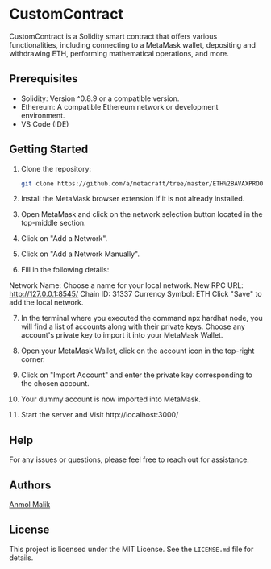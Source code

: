 # CustomContract

CustomContract is a Solidity smart contract that offers various functionalities, including connecting to a MetaMask wallet, depositing and withdrawing ETH, performing mathematical operations, and more.

## Prerequisites

- Solidity: Version ^0.8.9 or a compatible version.
- Ethereum: A compatible Ethereum network or development environment.
- VS Code (IDE)

## Getting Started

1. Clone the repository:

   ```bash
   git clone https://github.com/a/metacraft/tree/master/ETH%2BAVAXPROOF/module2
   ```

2. Install the MetaMask browser extension if it is not already installed.

3. Open MetaMask and click on the network selection button located in the top-middle section.

4. Click on "Add a Network".

5. Click on "Add a Network Manually".

6. Fill in the following details:

Network Name: Choose a name for your local network.
New RPC URL: http://127.0.0.1:8545/
Chain ID: 31337
Currency Symbol: ETH
Click "Save" to add the local network.

7. In the terminal where you executed the command npx hardhat node, you will find a list of accounts along with their private keys. Choose any account's private key to import it into your MetaMask Wallet.

8. Open your MetaMask Wallet, click on the account icon in the top-right corner.

9. Click on "Import Account" and enter the private key corresponding to the chosen account.

10. Your dummy account is now imported into MetaMask.

11. Start the server and Visit http://localhost:3000/

## Help
For any issues or questions, please feel free to reach out for assistance.

## Authors
[Anmol Malik](https://anmolmalik01.netlify.app/)

## License
This project is licensed under the MIT License. See the `LICENSE.md` file for details.
